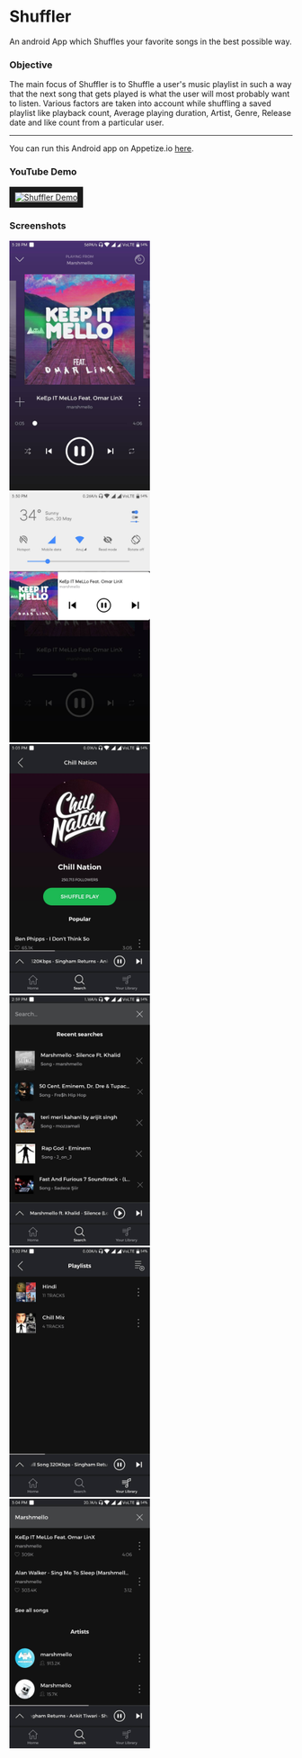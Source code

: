 # Shuffler
An android App which Shuffles your favorite songs in the best possible way.

<h3>Objective</h3> 
The main focus of Shuffler is to Shuffle a user's music playlist in such a way that the next song that gets played is what the user will   most probably want to listen. Various factors are taken into account while shuffling a saved playlist like playback count, Average playing duration, Artist, Genre, Release date and like count from a particular user. 

***

You can run this Android app on Appetize.io <a href="https://appetize.io/app/06wpw6dgrdg02v042qxrcjt1y8?device=nexus5&scale=100&orientation=portrait&osVersion=7.1&deviceColor=black">here</a>.

<h3>YouTube Demo</h3>
<a href="https://www.youtube.com/embed/syQZ8loBql4" target="_blank"><img src="http://img.youtube.com/vi/syQZ8loBql4/0.jpg" 
alt="Shuffler Demo" width="240" height="180" border="10" /></a>

<h3>Screenshots</h3>
<div class="row">
  <div class="column">
  <img src="/screenshots/Screenshot_2018-05-20-15-28-50-927_com.example.anujsharma.shuffler.png" width="250" title="Song Images">
  </div>
  <div class="column">
  <img src="/screenshots/Screenshot_2018-05-20-15-30-35-472_com.example.anujsharma.shuffler.png" width="250" title="Responsive Notification">
  </div>
  <div class="column">       
  <img src="/screenshots/Screenshot_2018-05-20-15-03-01-584_com.example.anujsharma.shuffler.png" width="250" title="Artist Profile">
   </div>   
  </div>
  
<div class="row">
  <div class="column">
  <img src="/screenshots/Screenshot_2018-05-20-14-59-47-654_com.example.anujsharma.shuffler.png" width="250" title="Search History">
      </div>   
      <div class="column">
  <img src="/screenshots/Screenshot_2018-05-20-15-02-39-938_com.example.anujsharma.shuffler.png" width="250" title="Saved Playlists">
         </div>   
         <div class="column">
<img src="/screenshots/Screenshot_2018-05-20-15-04-15-523_com.example.anujsharma.shuffler.png" width="250" title="Search Results">
</div>       
</div>
